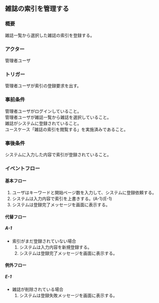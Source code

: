 ## 雑誌の索引を管理する

### 概要
雑誌一覧から選択した雑誌の索引を登録する。

### アクター
管理者ユーザ

### トリガー
管理者ユーザが索引の登録要求を出す。

### 事前条件
管理者ユーザがログインしていること。  
管理者ユーザが雑誌一覧から雑誌を選択していること。  
雑誌がシステムに登録されていること。  
ユースケース「雑誌の索引を閲覧する」を実施済みであること。  

### 事後条件
システムに入力した内容で索引が登録されていること。

### イベントフロー
#### 基本フロー
1. ユーザはキーワードと開始ページ数を入力して、システムに登録依頼する。
1. システムは入力内容で索引を上書きする。(A-1)(E-1)
1. システムは登録完了メッセージを画面に表示する。

#### 代替フロー
##### A-1
- 索引がまだ登録されていない場合
  1. システムは入力内容を新規登録する。
  1. システムは登録完了メッセージを画面に表示する。

#### 例外フロー
##### E-1
- 雑誌が削除されている場合
  1. システムは登録失敗メッセージを画面に表示する。
